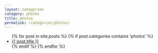 ```yaml
---
layout: categories
category: photos
title: photos
permalink: /categories/photos/
---
```


<ul>
{% for post in site.posts %}
  {% if post.categories contains 'photos' %}
    <li><a href="{{ post.url }}">{{ post.title }}</a></li>
  {% endif %}
{% endfor %}
</ul>